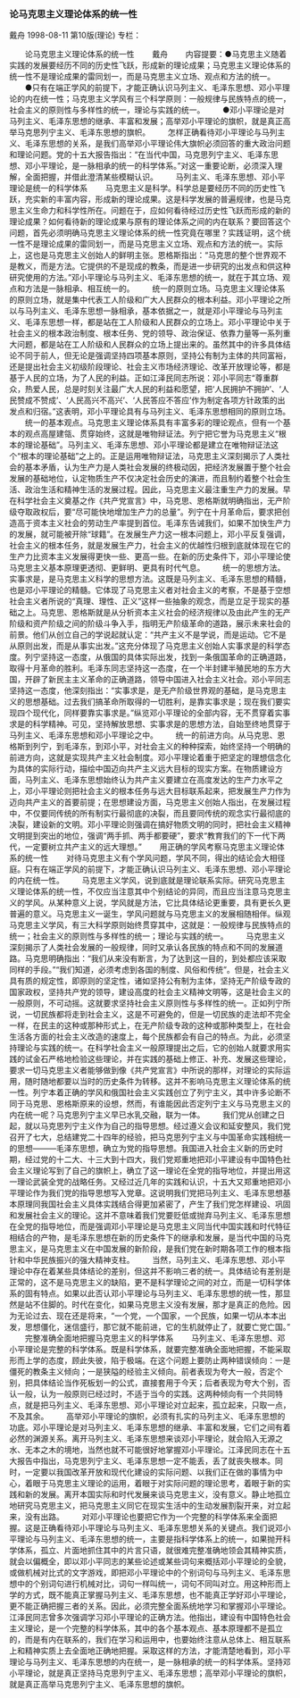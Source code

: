 ### 论马克思主义理论体系的统一性
戴舟
1998-08-11
第10版(理论)
专栏：

　　论马克思主义理论体系的统一性
　　戴舟
　　内容提要：●马克思主义随着实践的发展要经历不同的历史性飞跃，形成新的理论成果；马克思主义理论体系的统一性不是理论成果的雷同划一，而是马克思主义立场、观点和方法的统一。
　　●只有在端正学风的前提下，才能正确认识马列主义、毛泽东思想、邓小平理论的内在统一性；马克思主义学风有三个科学原则：一般规律与民族特点的统一，社会主义的原则性与多样性的统一，理论与实践的统一。
　　●邓小平理论是对马列主义、毛泽东思想的继承、丰富和发展；高举邓小平理论的旗帜，就是真正高举马克思列宁主义、毛泽东思想的旗帜。
　　怎样正确看待邓小平理论与马列主义、毛泽东思想的关系，是我们高举邓小平理论伟大旗帜必须回答的重大政治问题和理论问题。党的十五大报告指出：“在当代中国，马克思列宁主义、毛泽东思想、邓小平理论，是一脉相承的统一的科学体系。”对这一重要论断，必须深入理解，全面把握，并借此澄清某些模糊认识。
　　马列主义、毛泽东思想、邓小平理论是统一的科学体系
　　马克思主义是科学。科学总是要经历不同的历史性飞跃，充实新的丰富内容，形成新的理论成果。这是科学发展的普遍规律，也是马克思主义生命力和科学性所在。问题在于，应如何看待经过历史性飞跃而形成的新的理论成果？如何看待新的理论成果与原有的理论体系之间的内在联系？要回答这个问题，首先必须明确马克思主义理论体系的统一性究竟在哪里？实践证明，这个统一性不是理论成果的雷同划一，而是马克思主义立场、观点和方法的统一。实际上，这也是马克思主义创始人的鲜明主张。恩格斯指出：“马克思的整个世界观不是教义，而是方法。它提供的不是现成的教条，而是进一步研究的出发点和供这种研究使用的方法。”邓小平理论与马列主义、毛泽东思想的统一，就在于其立场、观点和方法是一脉相承、相互统一的。
　　统一的原则立场。马克思主义理论体系的原则立场，就是集中代表工人阶级和广大人民群众的根本利益。邓小平理论之所以与马列主义、毛泽东思想一脉相承，基本依据之一，就是邓小平理论与马列主义、毛泽东思想一样，都是站在工人阶级和人民群众的立场上。邓小平理论中关于社会主义的根本政治制度、根本任务、党的领导、政治保证、依靠力量等一系列重大问题，都是站在工人阶级和人民群众的立场上提出来的。虽然其中的许多具体结论不同于前人，但无论是强调坚持四项基本原则，坚持公有制为主体的共同富裕，还是提出社会主义初级阶段理论、社会主义市场经济理论、改革开放理论等，都是基于人民的立场，为了人民的利益。正如江泽民同志所说：邓小平同志“尊重群众，热爱人民，总是时刻关注最广大人民的利益和愿望，把‘人民拥护不拥护’、‘人民赞成不赞成’、‘人民高兴不高兴’、‘人民答应不答应’作为制定各项方针政策的出发点和归宿。”这表明，邓小平理论具有与马列主义、毛泽东思想相同的原则立场。
　　统一的基本观点。马克思主义理论体系具有丰富多彩的理论观点，但有一个基本的观点高屋建瓴、贯穿始终，这就是唯物辩证法。列宁把它誉为马克思主义“根本的理论基础”。马列主义、毛泽东思想、邓小平理论都是建立在唯物辩证法这个“根本的理论基础”之上的。正是运用唯物辩证法，马克思主义深刻揭示了人类社会的基本矛盾，认为生产力是人类社会发展的终极动因，把经济发展置于整个社会发展的基础地位，认定物质生产不仅决定社会历史的演进，而且制约着整个社会生活、政治生活和精神生活的发展过程。因此，马克思主义最注重生产力的发展。早在科学社会主义奠基之作《共产党宣言》中，马克思、恩格斯就明确指出，无产阶级夺取政权后，要“尽可能快地增加生产力的总量”。列宁在十月革命后，要求把创造高于资本主义社会的劳动生产率提到首位。毛泽东告诫我们，如果不加快生产力的发展，就可能被开除“球籍”。在发展生产力这一根本问题上，邓小平反复强调，社会主义的根本任务，就是发展生产力，社会主义的优越性归根到底就体现在它的生产力比资本主义发展得更快一些、更高一些。在新的历史条件下，邓小平理论使马克思主义基本原理更透彻、更鲜明、更具有时代气息。
　　统一的思想方法。实事求是，是马克思主义科学的思想方法。这既是马列主义、毛泽东思想的精髓，也是邓小平理论的精髓。它体现了马克思主义者对社会主义的考察，不是基于空想社会主义者所说的“真理、理性、正义”这样一些抽象的观念，而是立足于现实的基础之上。马克思、恩格斯就是从分析资本主义社会的经济规律以及由此产生的无产阶级和资产阶级之间的阶级斗争入手，指明无产阶级革命的道路，展示未来社会的前景。他们从创立自己的学说起就认定：“共产主义不是学说，而是运动。它不是从原则出发，而是从事实出发。”这充分体现了马克思主义创始人实事求是的科学态度。列宁坚持这一态度，从俄国的具体实际出发，找到一条俄国革命的正确道路，取得十月革命的胜利。毛泽东同志坚持这一态度，在一个半封建半殖民地的东方大国，开辟了新民主主义革命的正确道路，领导中国进入社会主义社会。邓小平同志坚持这一态度，他深刻指出：“实事求是，是无产阶级世界观的基础，是马克思主义的思想基础。过去我们搞革命所取得的一切胜利，是靠实事求是；现在我们要实现四个现代化，同样要靠实事求是。”纵览邓小平理论的全部内容，无不贯穿着实事求是的科学精神。可见，坚持解放思想、实事求是的思想方法，自始至终地贯穿于马列主义、毛泽东思想和邓小平理论之中。
　　统一的前进方向。从马克思、恩格斯到列宁，到毛泽东，到邓小平，对社会主义的种种探索，始终坚持一个明确的前进方向，这就是实现共产主义社会制度。邓小平理论着重于把坚定的理想信念化为具体的实际行动，描绘中国迈向共产主义远大目标的现实方案。在物质建设方面，马列主义、毛泽东思想始终认为共产主义要建立在高度发达的生产力水平之上，邓小平理论则把社会主义的根本任务与远大目标联系起来，把发展生产力作为迈向共产主义的首要前提；在思想建设方面，马克思主义创始人指出，在发展过程中，不仅要同传统的所有制实行最彻底的决裂，而且要同传统的观念实行最彻底的决裂，建设新的文明。邓小平理论则强调在搞好物质文明的同时，把社会主义精神文明提到突出的地位，强调“两手抓、两手都要硬”，要求“教育我们的下一代下两代，一定要树立共产主义的远大理想。”
　　用正确的学风考察马克思主义理论体系的统一性
　　对待马克思主义有个学风问题，学风不同，得出的结论会大相径庭。只有在端正学风的前提下，才能正确认识马列主义、毛泽东思想、邓小平理论的内在统一性。
　　马克思主义学风，说到底就是理论联系实际。研究马克思主义理论体系的统一性，不仅应当注意其中个别结论的异同，而且应当注意马克思主义的学风。从某种意义上说，学风就是方法，它比具体结论更重要，具有更长久更普遍的意义。马克思主义一诞生，学风问题就与马克思主义的发展相随相伴。纵观马克思主义学风，有三大科学原则始终贯穿其中，这就是：一般规律与民族特点的统一；社会主义的原则性与多样性的统一；理论与实践的统一。
　　马克思主义深刻揭示了人类社会发展的一般规律，同时又承认各民族的特点和不同的发展道路。马克思明确指出：“我们从来没有断言，为了达到这一目的，到处都应该采取同样的手段。”“我们知道，必须考虑到各国的制度、风俗和传统”。但是，社会主义具有质的规定性，即原则的坚定性，诸如坚持公有制为主体，坚持无产阶级专政的国家政权，坚持共产党的领导，建设高度的社会主义精神文明等，这是社会主义的一般原则，不可动摇。这就要求坚持社会主义原则性与多样性的统一。正如列宁所说，一切民族都将走到社会主义，这是不可避免的，但是一切民族的走法却不完全一样，在民主的这种或那种形式上，在无产阶级专政的这种或那种类型上，在社会生活各方面的社会主义改造的速度上，每个民族都会有自己的特点。为此，必须坚持理论与实践的统一。在科学社会主义一般原理提出之后，它的创始人就要求用实践的试金石严格地检验这些理论，并在实践的基础上修正、补充、发展这些理论，要求一切马克思主义者能够做到像《共产党宣言》中所说的那样，对理论的实际运用，随时随地都要以当时的历史条件为转移。这并不影响马克思主义理论体系的统一性。列宁本着正确的学风和俄国社会主义实践创立了列宁主义，其中许多论断不同于马克思、恩格斯原来的设想，然而，有谁能因此否定列宁主义与马克思主义的内在统一呢？马克思列宁主义早已水乳交融，联为一体。
　　我们党从创建之日起，就以马克思列宁主义作为自己的指导思想。经过遵义会议和延安整风，我们党召开了七大，总结建党二十四年的经验，把马克思列宁主义与中国革命实践相统一的思想———毛泽东思想，确立为党的指导思想。我国进入社会主义新的历史时期，经过党的十二大、十三大到十四大，我们党郑重地把邓小平建设有中国特色社会主义理论写到了自己的旗帜上，确立了这一理论在全党的指导地位，并提出用这一理论武装全党的战略任务。又经过近几年的实践和认识，十五大又郑重地把邓小平理论作为我们党的指导思想写入党章。这说明我们党把马列主义、毛泽东思想基本原理同我国社会主义具体实践结合得更加紧密了，产生了我们党怎样建设、巩固和发展社会主义的理论。这并不意味着我们党要贬低或抛弃马列主义、毛泽东思想在全党的指导地位，而是强调邓小平理论是马克思主义同当代中国实践和时代特征相结合的产物，是毛泽东思想在新的历史条件下的继承和发展，是当代中国的马克思主义，是马克思主义在中国发展的新阶段，是我们党在新时期各项工作的根本指针和中华民族振兴的强大精神支柱。
　　当然，马列主义、毛泽东思想、邓小平理论中存在着某些具体结论的差别，但这并不影响三者的统一。具体结论有差别是正常的，这不是马克思主义的缺陷，更不是科学理论之间的对立，而是一切科学体系的固有特点。如果以此否认邓小平理论与马列主义、毛泽东思想的统一性，那显然是站不住脚的。时代在变化，如果马克思主义没有发展，那才是真正的危险。因为无论过去、现在还是将来，“一个党，一个国家，一个民族，如果一切从本本出发，思想僵化，迷信盛行，那它就不能前进，它的生机就停止了，就要亡党亡国。”
　　完整准确全面地把握马克思主义的科学体系
　　马列主义、毛泽东思想、邓小平理论是完整的科学体系。既是科学体系，就要完整准确全面地把握，不能采取形而上学的态度，顾此失彼，陷于极端。在这个问题上要防止两种错误倾向：一是僵死的教条主义倾向；一是狭隘的经验主义倾向。前者表现为夸大一般，否定个别，把具体结论当作死板划一的公式，直接套用于今天；后者表现为夸大个别，否认一般，认为一般原则已经过时，不适于当今的实践。这两种倾向有一个共同特点，就是把马列主义、毛泽东思想、邓小平理论对立起来，孤立起来，只取一点，不及其余。
　　高举邓小平理论的旗帜，必须有扎实的马列主义、毛泽东思想的功底。邓小平理论是对马列主义、毛泽东思想的继承、丰富和发展，它们之间有着必然的渊源关系。离开马列主义、毛泽东思想来谈邓小平理论，就会陷入无源之水、无本之木的境地，当然也就不可能很好地掌握邓小平理论。江泽民同志在十五大报告中指出，马克思列宁主义、毛泽东思想一定不能丢，丢了就丧失根本。同时，一定要以我国改革开放和现代化建设的实际问题、以我们正在做的事情为中心，着眼于马克思主义理论的运用，着眼于对实际问题的理论思考，着眼于新的实践和新的发展。离开本国实际和时代发展来谈马克思主义，没有意义。静止地孤立地研究马克思主义，把马克思主义同它在现实生活中的生动发展割裂开来，对立起来，没有出路。
　　对邓小平理论也要把它作为一个完整的科学体系来全面把握。这是正确看待邓小平理论与马列主义、毛泽东思想关系的关键点。我们说邓小平理论与马列主义、毛泽东思想的统一，主要是指科学体系上的统一，如果抛开科学体系，孤立、片面地抓住其中的片言只语，就很难完整准确地领会其精神实质，就会以偏概全，即以邓小平同志的某些论述或某些词句来概括邓小平理论的全貌，或做机械对比式的文字游戏，即把邓小平理论中的个别词句与马列主义、毛泽东思想中的个别词句进行机械对比，词句一样叫统一，词句不同叫对立。用这种形而上学的方式，既不能真正掌握马列主义、毛泽东思想，也不能真正学好邓小平理论，更不能正确把握三者的关系。因此，必须完整全面系统地学习和掌握邓小平理论。江泽民同志曾多次强调学习邓小平理论的正确方法。他指出，建设有中国特色社会主义理论，是一个完整的科学体系，其中的各个基本观点、基本原理都不是孤立的，而是有内在联系的，我们在学习和运用中，也要始终注意从总体上、相互联系上和精神实质上去全面地正确地把握。采取这样的方法，才能清楚地看到，邓小平理论与马列主义、毛泽东思想的内在统一，是一脉相承的统一的科学体系。坚持邓小平理论，就是真正坚持马克思列宁主义、毛泽东思想；高举邓小平理论的旗帜，就是真正高举马克思列宁主义、毛泽东思想的旗帜。
